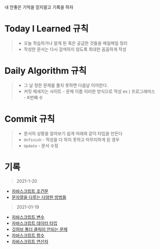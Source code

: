 내 안좋은 기억을 믿지말고 기록을 하자

# Today I Learned 규칙

> - 오늘 학습하거나 알게 된 혹은 궁금한 것들을 매일매일 정리
> - 작성한 문서는 다시 검색하지 않도록 최대한 꼼꼼하게 작성


# Daily Algorithm 규칙

> - 그 날 정한 문제를 풀지 못하면 다음날 이어한다.
> - 커밋 메세지는 사이트 - 문제 이름 이러한 방식으로 작성 ex ) 프로그래머스 - K번째 수

# Commit 규칙

> - 문서의 상황을 알아보기 쉽게 아래와 같이 타입을 만든다
> - `Unfinish` - 작성을 다 하지 못하고 마무리하게 된 경우
> - `Update` - 문서 수정

# 기록

> 2021-1-20
- [자바스크립트 조건문](./JavaScript/조건문.md)
- [문자열을 다루는 다양한 방법들](./JavaScript/문자열을_다루는_다양한_방법들.md)

> 2021-01-19
- [자바스크립트 변수](./JavaScript/Variable.md)
- [자바스크립트 데이터 타입](./JavaScript/Data_Type.md)
- [깃허브 폴더 클릭이 안되는 문제](./Error/git_folder_error.md)
- [자바스크립트 함수](./JavaScript/Function.md)
- [자바스크립트 연산자](./JavaScript/Operator.md)